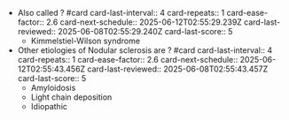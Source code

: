 - Also called ? #card
  card-last-interval:: 4
  card-repeats:: 1
  card-ease-factor:: 2.6
  card-next-schedule:: 2025-06-12T02:55:29.239Z
  card-last-reviewed:: 2025-06-08T02:55:29.240Z
  card-last-score:: 5
	- Kimmelstiel-Wilson syndrome
- Other etiologies of Nodular sclerosis are ? #card
  card-last-interval:: 4
  card-repeats:: 1
  card-ease-factor:: 2.6
  card-next-schedule:: 2025-06-12T02:55:43.456Z
  card-last-reviewed:: 2025-06-08T02:55:43.457Z
  card-last-score:: 5
	- Amyloidosis
	- Light chain deposition
	- Idiopathic